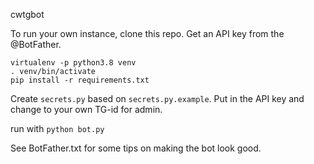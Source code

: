 cwtgbot

To run your own instance, clone this repo. Get an API key from the @BotFather.  

`virtualenv -p python3.8 venv`  
`. venv/bin/activate`  
`pip install -r requirements.txt`  

Create `secrets.py` based on `secrets.py.example`. Put in the API key and change to your own TG-id for admin.

run with `python bot.py`

See BotFather.txt for some tips on making the bot look good.
